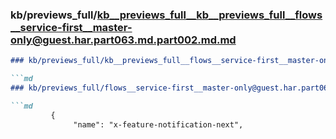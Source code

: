 ### kb/previews_full/kb__previews_full__kb__previews_full__flows__service-first__master-only@guest.har.part063.md.part002.md.md

```md
### kb/previews_full/kb__previews_full__flows__service-first__master-only@guest.har.part063.md.part002.md

```md
### kb/previews_full/flows__service-first__master-only@guest.har.part063.md (part 002)

```md
         {
              "name": "x-feature-notification-next",
  
```

```

```

```
